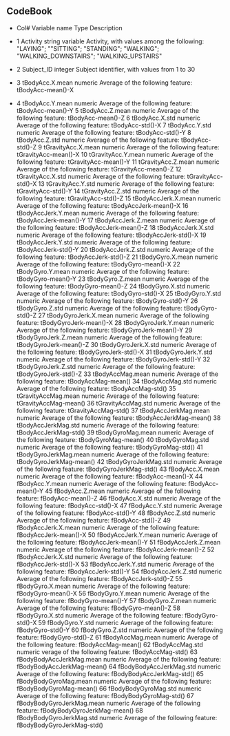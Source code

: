 ## CodeBook

* Col#	Variable name			Type		Description	
				
* 1	Activity			string variable	Activity, with values among the following: 
							"LAYING"; ""SITTING"; "STANDING"; "WALKING"; 
							"WALKING_DOWNSTAIRS"; "WALKING_UPSTAIRS"	
* 2	Subject_ID			integer		Subject identifier, with values from 1 to 30	
* 3	tBodyAcc.X.mean			numeric		Average of the following feature:	tBodyAcc-mean()-X
* 4	tBodyAcc.Y.mean			numeric		Average of the following feature:	tBodyAcc-mean()-Y
5	tBodyAcc.Z.mean			numeric		Average of the following feature:	tBodyAcc-mean()-Z
6	tBodyAcc.X.std			numeric		Average of the following feature:	tBodyAcc-std()-X
7	tBodyAcc.Y.std			numeric		Average of the following feature:	tBodyAcc-std()-Y
8	tBodyAcc.Z.std			numeric		Average of the following feature:	tBodyAcc-std()-Z
9	tGravityAcc.X.mean		numeric		Average of the following feature:	tGravityAcc-mean()-X
10	tGravityAcc.Y.mean		numeric		Average of the following feature:	tGravityAcc-mean()-Y
11	tGravityAcc.Z.mean		numeric		Average of the following feature:	tGravityAcc-mean()-Z
12	tGravityAcc.X.std		numeric		Average of the following feature:	tGravityAcc-std()-X
13	tGravityAcc.Y.std		numeric		Average of the following feature:	tGravityAcc-std()-Y
14	tGravityAcc.Z.std		numeric		Average of the following feature:	tGravityAcc-std()-Z
15	tBodyAccJerk.X.mean		numeric		Average of the following feature:	tBodyAccJerk-mean()-X
16	tBodyAccJerk.Y.mean		numeric		Average of the following feature:	tBodyAccJerk-mean()-Y
17	tBodyAccJerk.Z.mean		numeric		Average of the following feature:	tBodyAccJerk-mean()-Z
18	tBodyAccJerk.X.std		numeric		Average of the following feature:	tBodyAccJerk-std()-X
19	tBodyAccJerk.Y.std		numeric		Average of the following feature:	tBodyAccJerk-std()-Y
20	tBodyAccJerk.Z.std		numeric		Average of the following feature:	tBodyAccJerk-std()-Z
21	tBodyGyro.X.mean		numeric		Average of the following feature:	tBodyGyro-mean()-X
22	tBodyGyro.Y.mean		numeric		Average of the following feature:	tBodyGyro-mean()-Y
23	tBodyGyro.Z.mean		numeric		Average of the following feature:	tBodyGyro-mean()-Z
24	tBodyGyro.X.std			numeric		Average of the following feature:	tBodyGyro-std()-X
25	tBodyGyro.Y.std			numeric		Average of the following feature:	tBodyGyro-std()-Y
26	tBodyGyro.Z.std			numeric		Average of the following feature:	tBodyGyro-std()-Z
27	tBodyGyroJerk.X.mean		numeric		Average of the following feature:	tBodyGyroJerk-mean()-X
28	tBodyGyroJerk.Y.mean		numeric		Average of the following feature:	tBodyGyroJerk-mean()-Y
29	tBodyGyroJerk.Z.mean		numeric		Average of the following feature:	tBodyGyroJerk-mean()-Z
30	tBodyGyroJerk.X.std		numeric		Average of the following feature:	tBodyGyroJerk-std()-X
31	tBodyGyroJerk.Y.std		numeric		Average of the following feature:	tBodyGyroJerk-std()-Y
32	tBodyGyroJerk.Z.std		numeric		Average of the following feature:	tBodyGyroJerk-std()-Z
33	tBodyAccMag.mean		numeric		Average of the following feature:	tBodyAccMag-mean()
34	tBodyAccMag.std			numeric		Average of the following feature:	tBodyAccMag-std()
35	tGravityAccMag.mean		numeric		Average of the following feature:	tGravityAccMag-mean()
36	tGravityAccMag.std		numeric		Average of the following feature:	tGravityAccMag-std()
37	tBodyAccJerkMag.mean		numeric		Average of the following feature:	tBodyAccJerkMag-mean()
38	tBodyAccJerkMag.std		numeric		Average of the following feature:	tBodyAccJerkMag-std()
39	tBodyGyroMag.mean		numeric		Average of the following feature:	tBodyGyroMag-mean()
40	tBodyGyroMag.std		numeric		Average of the following feature:	tBodyGyroMag-std()
41	tBodyGyroJerkMag.mean		numeric		Average of the following feature:	tBodyGyroJerkMag-mean()
42	tBodyGyroJerkMag.std		numeric		Average of the following feature:	tBodyGyroJerkMag-std()
43	fBodyAcc.X.mean			numeric		Average of the following feature:	fBodyAcc-mean()-X
44	fBodyAcc.Y.mean			numeric		Average of the following feature:	fBodyAcc-mean()-Y
45	fBodyAcc.Z.mean			numeric		Average of the following feature:	fBodyAcc-mean()-Z
46	fBodyAcc.X.std			numeric		Average of the following feature:	fBodyAcc-std()-X
47	fBodyAcc.Y.std			numeric		Average of the following feature:	fBodyAcc-std()-Y
48	fBodyAcc.Z.std			numeric		Average of the following feature:	fBodyAcc-std()-Z
49	fBodyAccJerk.X.mean		numeric		Average of the following feature:	fBodyAccJerk-mean()-X
50	fBodyAccJerk.Y.mean		numeric		Average of the following feature:	fBodyAccJerk-mean()-Y
51	fBodyAccJerk.Z.mean		numeric		Average of the following feature:	fBodyAccJerk-mean()-Z
52	fBodyAccJerk.X.std		numeric		Average of the following feature:	fBodyAccJerk-std()-X
53	fBodyAccJerk.Y.std		numeric		Average of the following feature:	fBodyAccJerk-std()-Y
54	fBodyAccJerk.Z.std		numeric		Average of the following feature:	fBodyAccJerk-std()-Z
55	fBodyGyro.X.mean		numeric		Average of the following feature:	fBodyGyro-mean()-X
56	fBodyGyro.Y.mean		numeric		Average of the following feature:	fBodyGyro-mean()-Y
57	fBodyGyro.Z.mean		numeric		Average of the following feature:	fBodyGyro-mean()-Z
58	fBodyGyro.X.std			numeric		Average of the following feature:	fBodyGyro-std()-X
59	fBodyGyro.Y.std			numeric		Average of the following feature:	fBodyGyro-std()-Y
60	fBodyGyro.Z.std			numeric		Average of the following feature:	fBodyGyro-std()-Z
61	fBodyAccMag.mean		numeric		Average of the following feature:	fBodyAccMag-mean()
62	fBodyAccMag.std			numeric		verage of the following feature:	fBodyAccMag-std()
63	fBodyBodyAccJerkMag.mean	numeric		Average of the following feature:	fBodyBodyAccJerkMag-mean()
64	fBodyBodyAccJerkMag.std		numeric		Average of the following feature:	fBodyBodyAccJerkMag-std()
65	fBodyBodyGyroMag.mean		numeric		Average of the following feature:	fBodyBodyGyroMag-mean()
66	fBodyBodyGyroMag.std		numeric		Average of the following feature:	fBodyBodyGyroMag-std()
67	fBodyBodyGyroJerkMag.mean	numeric		Average of the following feature:	fBodyBodyGyroJerkMag-mean()
68	fBodyBodyGyroJerkMag.std	numeric		Average of the following feature:	fBodyBodyGyroJerkMag-std()
